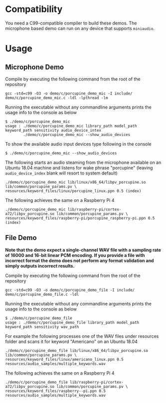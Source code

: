 # Compatibility

You need a C99-compatible compiler to build these demos. The microphone based demo can run on
any device that supports `miniaudio`.

# Usage

## Microphone Demo

Compile by executing the following command from the root of the repository

```console
gcc -std=c99 -O3 -o demo/c/porcupine_demo_mic -I include/ demo/c/porcupine_demo_mic.c -ldl -lpthread -lm
```

Running the executable without any commandline arguments prints the usage info to the console as below

```console
$ ./demo/c/porcupine_demo_mic 
usage : ./demo/c/porcupine_demo_mic library_path model_path keyword_path sensitivity audio_device_intex
        ./demo/c/porcupine_demo_mic --show_audio_devices
```

To show the available audio input devices type following in the console
```console
$ ./demo/c/porcupine_demo_mic --show_audio_devices
```

The following starts an audio steaming from the microphone available on an Ubuntu 18.04 machine and listens for wake phrase
"porcupine" (leaving `audio_device_index` blank will resort to system default)

```console
./demo/c/porcupine_demo_mic lib/linux/x86_64/libpv_porcupine.so lib/common/porcupine_params.pv \
resources/keyword_files/linux/porcupine_linux.ppn 0.5 (index)
```

The following achieves the same on a Raspberry Pi 4

```console
./demo/c/porcupine_demo_mic lib/raspberry-pi/cortex-a72/libpv_porcupine.so lib/common/porcupine_params.pv \
resources/keyword_files/raspberry-pi/porcupine_raspberry-pi.ppn 0.5 (index)
```

## File Demo

**Note that the demo expect a single-channel WAV file with a sampling rate of 16000 and 16-bit linear PCM encoding. If you
provide a file with incorrect format the demo does not perform any format validation and simply outputs incorrect results.**

Compile by executing the following command from the root of the repository

```console
gcc -std=c99 -O3 -o demo/c/porcupine_demo_file -I include/ demo/c/porcupine_demo_file.c -ldl
```

Running the executable without any commandline arguments prints the usage info to the console as below

```console
$ ./demo/c/porcupine_demo_file
usage : ./demo/c/porcupine_demo_file library_path model_path keyword_path sensitivity wav_path
```

For example the following processes one of the WAV files under resources folder and scans it for keyword "Americano" on 
an Ubuntu 18.04

```console
./demo/c/porcupine_demo_file lib/linux/x86_64/libpv_porcupine.so lib/common/porcupine_params.pv \
resources/keyword_files/linux/americano_linux.ppn 0.5 resources/audio_samples/multiple_keywords.wav 
```

The following achieves the same on a Raspberry Pi 4

```console
./demo/c/porcupine_demo_file lib/raspberry-pi/cortex-a72/libpv_porcupine.so lib/common/porcupine_params.pv \
resources/keyword_files/raspberry--pi.ppn 0.5 resources/audio_samples/multiple_keywords.wav
```
